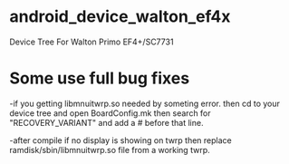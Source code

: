# android_device_walton_ef4x
Device Tree For Walton Primo EF4+/SC7731

# Some use full bug fixes
-if you getting libmnuitwrp.so needed by someting error.
then cd to your device tree and open BoardConfig.mk then search for "RECOVERY_VARIANT" and add a # before that line.

-after compile if no display is showing on twrp 
then replace ramdisk/sbin/libmnuitwrp.so file from a working twrp. 
